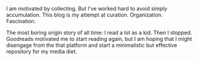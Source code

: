 I am motivated by collecting. But I've worked hard to avoid simply accumulation. This blog is my attempt at curation. Organization. Fascination.

The most boring origin story of all time: I read a lot as a kid. Then I stopped. Goodreads motivated me to start reading again, but I am hoping that I might disengage from the that platform and start a minimalistic but effective repository for my media diet. 
